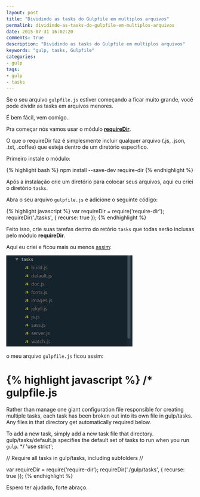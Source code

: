 ```yaml
---
layout: post
title: "Dividindo as tasks do Gulpfile em multiplos arquivos"
permalink: dividindo-as-tasks-do-gulpfile-em-multiplos-arquivos
date: 2015-07-31 16:02:20
comments: true
description: "Dividindo as tasks do Gulpfile em multiplos arquivos"
keywords: "gulp, tasks, Gulpfile"
categories:
- gulp
tags:
- gulp
- tasks
---
```


Se o seu arquivo `gulpfile.js` estiver começando a ficar muito grande, você pode dividir as tasks em arquivos menores.

É bem fácil, vem comigo..

Pra começar nós vamos usar o módulo **[requireDir](https://github.com/aseemk/requireDir)**.

O que o requireDir faz é simplesmente incluir qualquer arquivo (.js, .json, .txt, .coffee) que esteja dentro de um diretório específico.

Primeiro instale o módulo:

{% highlight bash %}
npm install --save-dev require-dir
{% endhighlight %}

Após a instalação crie um diretório para colocar seus arquivos, aqui eu criei o diretório `tasks`.

Abra o seu arquivo `gulpfile.js` e adicione o seguinte código:

{% highlight javascript %}
var requireDir = require('require-dir');
requireDir('./tasks', { recurse: true });
{% endhighlight %}

Feito isso, crie suas tarefas dentro do retório `tasks` que todas serão inclusas pelo módulo **requireDir**.

Aqui eu criei e ficou mais ou menos [assim]():

<a href="/assets/images/posts/tasks-do-gulpfile-em-multiplos-arquivos.png" class="swipebox" rel="gallery" title="{{ page.title }}">
  <img src="/assets/images/posts/tasks-do-gulpfile-em-multiplos-arquivos.png" alt="{{ page.title }}">
</a>

o meu arquivo `gulpfile.js` ficou assim:

{% highlight javascript %}
/*
  gulpfile.js
  ===========
  Rather than manage one giant configuration file responsible
  for creating multiple tasks, each task has been broken out into
  its own file in gulp/tasks. Any files in that directory get
  automatically required below.

  To add a new task, simply add a new task file that directory.
  gulp/tasks/default.js specifies the default set of tasks to run
  when you run `gulp`.
*/
'use strict';

// Require all tasks in gulp/tasks, including subfolders
//

var requireDir = require('require-dir');
requireDir('./gulp/tasks', { recurse: true });
{% endhighlight %}

Espero ter ajudado, forte abraço.
